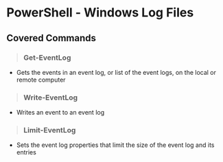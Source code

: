 # PowerShell - Windows Log Files

## Covered Commands

> ### **Get-EventLog**
- Gets the events in an event log, or list of the event logs, on the local or remote computer

> ### **Write-EventLog**
- Writes an event to an event log

> ### **Limit-EventLog**
- Sets the event log properties that limit the size of the event log and its entries